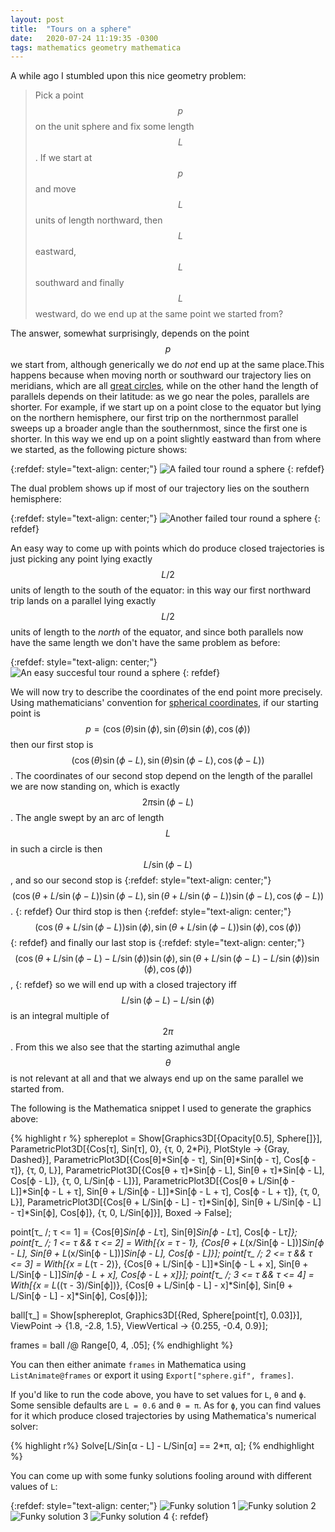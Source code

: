 ```yaml
---
layout: post
title:  "Tours on a sphere"
date:   2020-07-24 11:19:35 -0300
tags: mathematics geometry mathematica
---
```

A while ago I stumbled upon this nice geometry problem:

> Pick a point $$p$$ on the unit sphere and fix some length $$L$$. If we start at $$p$$ and move $$L$$ units of length northward, then $$L$$ eastward, $$L$$ southward and finally $$L$$ westward, do we end up at the same point we started from?

The answer, somewhat surprisingly, depends on the point $$p$$ we start from, although generically we do _not_ end up at the same place.This happens because when moving north or southward our trajectory lies on meridians, which are all [great circles][great-circles], while on the other hand the length of parallels depends on their latitude: as we go near the poles, parallels are shorter. For example, if we start up on a point close to the equator but lying on the northern hemisphere, our first trip on the northernmost parallel sweeps up a broader angle than the southernmost, since the first one is shorter. In this way we end up on a point slightly eastward than from where we started, as the following picture shows:

{:refdef: style="text-align: center;"}
![A failed tour round a sphere](/assets/2020-07-24-sphere1.gif)
{: refdef}

The dual problem shows up if most of our trajectory lies on the southern hemisphere:

{:refdef: style="text-align: center;"}
![Another failed tour round a sphere](/assets/2020-07-24-sphere2.gif)
{: refdef}

An easy way to come up with points which do produce closed trajectories is just picking any point lying exactly $$L/2$$ units of length to the south of the equator: in this way our first northward trip lands on a parallel lying exactly $$L/2$$ units of length to the _north_ of the equator, and since both parallels now have the same length we don't have the same problem as before:

{:refdef: style="text-align: center;"}
![An easy succesful tour round a sphere](/assets/2020-07-24-sphere3.gif)
{: refdef}

We will now try to describe the coordinates of the end point more precisely. Using mathematicians' convention for [spherical coordinates][spherical-coords], if our starting point is $$p = (\cos(\theta)\sin(\phi), \sin(\theta )\sin(\phi), \cos(\phi))$$ then our first stop is $$(\cos(\theta)\sin(\phi-L), \sin(\theta)\sin(\phi-L), \cos(\phi-L))$$. The coordinates of our second stop depend on the length of the parallel we are now standing on, which is exactly $$2 \pi \sin(\phi-L)$$. The angle swept by an arc of length $$L$$ in such a circle is then $$L/\sin(\phi-L)$$, and so our second stop is
{:refdef: style="text-align: center;"}
$$(\cos(\theta+L/\sin(\phi-L))\sin(\phi-L), \sin(\theta+L/\sin(\phi-L))\sin(\phi-L), \cos(\phi-L))$$.
{: refdef}
Our third stop is then 
{:refdef: style="text-align: center;"}
$$(\cos(\theta+L/\sin(\phi-L))\sin(\phi), \sin(\theta+L/\sin(\phi-L))\sin(\phi), \cos(\phi))$$
{: refdef}
and finally our last stop is 
{:refdef: style="text-align: center;"}
$$(\cos(\theta+L/\sin(\phi-L)-L/\sin(\phi))\sin(\phi), \sin(\theta+L/\sin(\phi-L)-L/\sin(\phi))\sin(\phi), \cos(\phi))$$,
{: refdef}
so we will end up with a closed trajectory iff $$L/\sin(\phi-L)-L/\sin(\phi)$$ is an integral multiple of $$2\pi$$. From this we also see that the starting azimuthal angle $$\theta$$ is not relevant at all and that we always end up on the same parallel we started from.

The following is the Mathematica snippet I used to generate the graphics above:

{% highlight r %}
sphereplot = Show[Graphics3D[{Opacity[0.5], Sphere[]}],
  ParametricPlot3D[{Cos[τ], Sin[τ], 0}, {τ, 0, 2*Pi}, PlotStyle -> {Gray, Dashed}],
  ParametricPlot3D[{Cos[θ]*Sin[ϕ - τ], Sin[θ]*Sin[ϕ - τ], Cos[ϕ - τ]}, {τ, 0, L}],
  ParametricPlot3D[{Cos[θ + τ]*Sin[ϕ - L], Sin[θ + τ]*Sin[ϕ - L], Cos[ϕ - L]}, {τ, 0, L/Sin[ϕ - L]}],
  ParametricPlot3D[{Cos[θ + L/Sin[ϕ - L]]*Sin[ϕ - L + τ], Sin[θ + L/Sin[ϕ - L]]*Sin[ϕ - L + τ], Cos[ϕ - L + τ]}, {τ, 0, L}],
  ParametricPlot3D[{Cos[θ + L/Sin[ϕ - L] - τ]*Sin[ϕ], Sin[θ + L/Sin[ϕ - L] - τ]*Sin[ϕ], Cos[ϕ]}, {τ, 0, L/Sin[ϕ]}],
  Boxed -> False]; 

point[τ_ /; τ <= 1] = {Cos[θ]*Sin[ϕ - L*τ], Sin[θ]*Sin[ϕ - L*τ], Cos[ϕ - L*τ]};
point[τ_ /; 1 <= τ && τ <= 2] = With[{x = τ - 1}, {Cos[θ + L*(x/Sin[ϕ - L])]*Sin[ϕ - L], Sin[θ + L*(x/Sin[ϕ - L])]*Sin[ϕ - L], Cos[ϕ - L]}];
point[τ_ /; 2 <= τ && τ <= 3] = With[{x = L*(τ - 2)}, {Cos[θ + L/Sin[ϕ - L]]*Sin[ϕ - L + x], Sin[θ + L/Sin[ϕ - L]]*Sin[ϕ - L + x], Cos[ϕ - L + x]}]; 
point[τ_ /; 3 <= τ && τ <= 4] = With[{x = L*((τ - 3)/Sin[ϕ])}, {Cos[θ + L/Sin[ϕ - L] - x]*Sin[ϕ], Sin[θ + L/Sin[ϕ - L] - x]*Sin[ϕ], Cos[ϕ]}]; 

ball[τ_] = Show[sphereplot, Graphics3D[{Red, Sphere[point[τ], 0.03]}], ViewPoint -> {1.8, -2.8, 1.5}, ViewVertical -> {0.255, -0.4, 0.9}]; 

frames = ball /@ Range[0, 4, .05];
{% endhighlight %}

You can then either animate ``frames`` in Mathematica using ``ListAnimate@frames`` or export it using ``Export["sphere.gif", frames]``.

If you'd like to run the code above, you have to set values for ``L``,  ``θ`` and ``ϕ``. Some sensible defaults are ``L = 0.6`` and ``θ = π``. As for ``ϕ``, you can find values for it which produce closed trajectories by using Mathematica's numerical solver:

{% highlight r%}
Solve[L/Sin[α - L] - L/Sin[α] == 2*π, α]; 
{% endhighlight %}  

You can come up with some funky solutions fooling around with different values of ``L``:

{:refdef: style="text-align: center;"}
![Funky solution 1](/assets/2020-07-24-sphere4.gif)
![Funky solution 2](/assets/2020-07-24-sphere5.gif)
![Funky solution 3](/assets/2020-07-24-sphere6.gif)
![Funky solution 4](/assets/2020-07-24-sphere7.gif)
{: refdef}

[great-circles]: https://en.wikipedia.org/wiki/Great_circle
[spherical-coords]: https://en.wikipedia.org/wiki/Spherical_coordinate_system